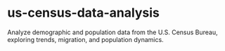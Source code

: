 # us-census-data-analysis
Analyze demographic and population data from the U.S. Census Bureau, exploring trends, migration, and population dynamics.
